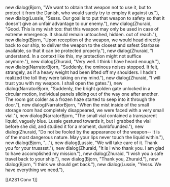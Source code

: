 new dialog(Bjorn, "We want to obtain that weapon not to use it, but to protect it from the Danish, who would surely try to employ it against us."),
new dialog(Lussie, "Sssss. Our goal is to put that weapon to safety so that it doesn't give an unfair advantage to our enemy."),
new dialog(Zhuraid, "Good. This is my wish too: that this weapon may only be used in case of extreme emergency. It should remain untouched, hidden. out of reach."),
new dialog(Bjorn, "Upon reception of the weapon, we would head directly back to our ship, to deliver the weapon to the closest and safest Starbase available, so that it can be protected properly."),
new dialog(Zhuraid, "I understand. In a context like this, my protection might not suffice anymore."),
new dialog(Zhuraid, "Very well. I think I have heard enough."),
new dialog(NarratorBjorn, "Suddenly, the ominous noises stopped. It felt, strangely, as if a heavy weight had been lifted off my shoulders. I hadn't realized the toll they were taking on my mind."),
new dialog(Zhuraid, "I will trust you with my weapon. I shall open the gates."),
new dialog(NarratorBjorn, "Suddenly, the bright golden gate unlocked in a circular motion, individual panels sliding out of the way one after another. The room got colder as a frozen haze started to seep into it through the door."),
new dialog(NarratorBjorn, "When the mist inside of the small storage room had completely disappeared, we were faced with a very small vial."),
new dialog(NarratorBjorn, "The small vial contained a transparent liquid, vaguely blue. Lussie gestured towards it, but I grabbed the vial before she did, and studied it for a moment, dumbfounded."),
new dialog(Zhuraid, "Do not be fooled by the appearance of the weapon-- It is of the most dangerous nature. May your lips never touch the liquid within."),
new dialog(Bjorn, "..."),
new dialog(Lussie, "We will take care of it. Thank you for your trusssst."),
new dialog(Zhuraid, "It is I who thank you. I am glad to have accomplished my mission."),
new dialog(Zhuraid, "I wish you a safe travel back to your ship."),
new dialog(Bjorn, "Thank you, Zhuraid."),
new dialog(Bjorn, "I think we should get back."),
new dialog(Lussie, "Yesss. We have everything we need."),

[[A2S1 Conv 1]]